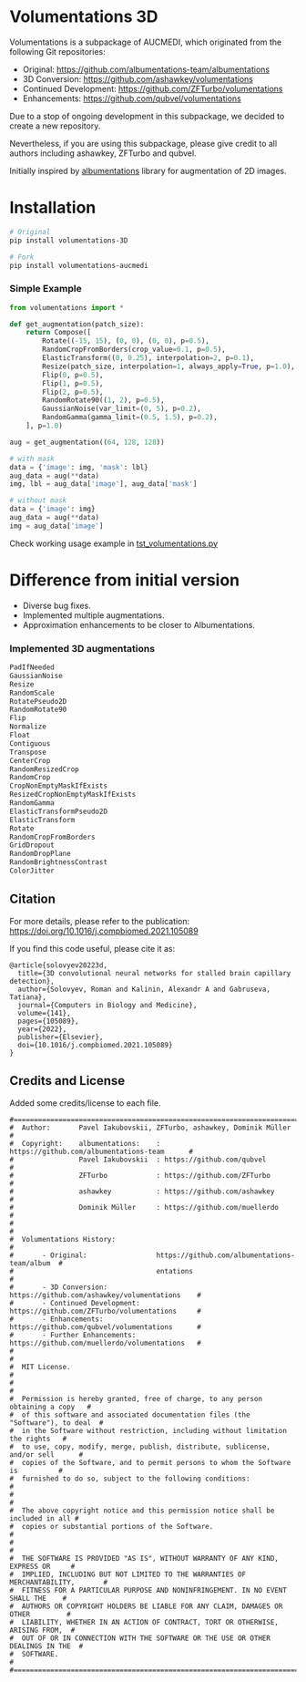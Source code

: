 # Volumentations 3D

Volumentations is a subpackage of AUCMEDI, which originated from the following Git repositories:
- Original:                 https://github.com/albumentations-team/albumentations
- 3D Conversion:            https://github.com/ashawkey/volumentations
- Continued Development:    https://github.com/ZFTurbo/volumentations
- Enhancements:             https://github.com/qubvel/volumentations

Due to a stop of ongoing development in this subpackage, we decided to create a new repository.

Nevertheless, if you are using this subpackage, please give credit to all authors including ashawkey, ZFTurbo and qubvel.

Initially inspired by [albumentations](https://github.com/albumentations-team/albumentations) library for augmentation of 2D images.

# Installation

```sh
# Original
pip install volumentations-3D

# Fork
pip install volumentations-aucmedi
```

### Simple Example

```python
from volumentations import *

def get_augmentation(patch_size):
    return Compose([
        Rotate((-15, 15), (0, 0), (0, 0), p=0.5),
        RandomCropFromBorders(crop_value=0.1, p=0.5),
        ElasticTransform((0, 0.25), interpolation=2, p=0.1),
        Resize(patch_size, interpolation=1, always_apply=True, p=1.0),
        Flip(0, p=0.5),
        Flip(1, p=0.5),
        Flip(2, p=0.5),
        RandomRotate90((1, 2), p=0.5),
        GaussianNoise(var_limit=(0, 5), p=0.2),
        RandomGamma(gamma_limit=(0.5, 1.5), p=0.2),
    ], p=1.0)

aug = get_augmentation((64, 128, 128))

# with mask
data = {'image': img, 'mask': lbl}
aug_data = aug(**data)
img, lbl = aug_data['image'], aug_data['mask']

# without mask
data = {'image': img}
aug_data = aug(**data)
img = aug_data['image']

```

Check working usage example in [tst_volumentations.py](tst_volumentations.py)

# Difference from initial version

* Diverse bug fixes.
* Implemented multiple augmentations.
* Approximation enhancements to be closer to Albumentations.

### Implemented 3D augmentations

```python
PadIfNeeded
GaussianNoise
Resize
RandomScale
RotatePseudo2D
RandomRotate90
Flip
Normalize
Float
Contiguous
Transpose
CenterCrop
RandomResizedCrop
RandomCrop
CropNonEmptyMaskIfExists
ResizedCropNonEmptyMaskIfExists
RandomGamma
ElasticTransformPseudo2D
ElasticTransform
Rotate
RandomCropFromBorders
GridDropout
RandomDropPlane
RandomBrightnessContrast
ColorJitter
```

## Citation

For more details, please refer to the publication: https://doi.org/10.1016/j.compbiomed.2021.105089

If you find this code useful, please cite it as:
```
@article{solovyev20223d,
  title={3D convolutional neural networks for stalled brain capillary detection},
  author={Solovyev, Roman and Kalinin, Alexandr A and Gabruseva, Tatiana},
  journal={Computers in Biology and Medicine},
  volume={141},
  pages={105089},
  year={2022},
  publisher={Elsevier},
  doi={10.1016/j.compbiomed.2021.105089}
}
```

## Credits and License

Added some credits/license to each file.

```
#=================================================================================#
#  Author:       Pavel Iakubovskii, ZFTurbo, ashawkey, Dominik Müller             #
#  Copyright:    albumentations:    : https://github.com/albumentations-team      #
#                Pavel Iakubovskii  : https://github.com/qubvel                   #
#                ZFTurbo            : https://github.com/ZFTurbo                  #
#                ashawkey           : https://github.com/ashawkey                 #
#                Dominik Müller     : https://github.com/muellerdo                #
#                                                                                 #
#  Volumentations History:                                                        #
#       - Original:                 https://github.com/albumentations-team/album  #
#                                   entations                                     #
#       - 3D Conversion:            https://github.com/ashawkey/volumentations    #
#       - Continued Development:    https://github.com/ZFTurbo/volumentations     #
#       - Enhancements:             https://github.com/qubvel/volumentations      #
#       - Further Enhancements:     https://github.com/muellerdo/volumentations   #
#                                                                                 #
#  MIT License.                                                                   #
#                                                                                 #
#  Permission is hereby granted, free of charge, to any person obtaining a copy   #
#  of this software and associated documentation files (the "Software"), to deal  #
#  in the Software without restriction, including without limitation the rights   #
#  to use, copy, modify, merge, publish, distribute, sublicense, and/or sell      #
#  copies of the Software, and to permit persons to whom the Software is          #
#  furnished to do so, subject to the following conditions:                       #
#                                                                                 #
#  The above copyright notice and this permission notice shall be included in all #
#  copies or substantial portions of the Software.                                #
#                                                                                 #
#  THE SOFTWARE IS PROVIDED "AS IS", WITHOUT WARRANTY OF ANY KIND, EXPRESS OR     #
#  IMPLIED, INCLUDING BUT NOT LIMITED TO THE WARRANTIES OF MERCHANTABILITY,       #
#  FITNESS FOR A PARTICULAR PURPOSE AND NONINFRINGEMENT. IN NO EVENT SHALL THE    #
#  AUTHORS OR COPYRIGHT HOLDERS BE LIABLE FOR ANY CLAIM, DAMAGES OR OTHER         #
#  LIABILITY, WHETHER IN AN ACTION OF CONTRACT, TORT OR OTHERWISE, ARISING FROM,  #
#  OUT OF OR IN CONNECTION WITH THE SOFTWARE OR THE USE OR OTHER DEALINGS IN THE  #
#  SOFTWARE.                                                                      #
#=================================================================================#
```
